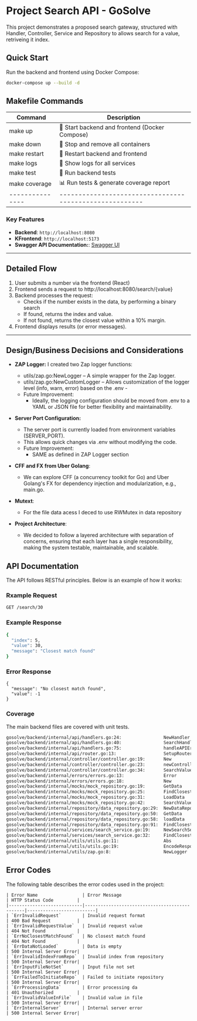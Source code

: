 # Project Search API - GoSolve

This project demonstrates a proposed search gateway, structured with Handler, Controller, Service and Repository to allows search for a value, retriveing it index.

## Quick Start

Run the backend and frontend using Docker Compose:

```bash
docker-compose up --build -d
```

## Makefile Commands

| Command	    | Description
|---------------|-------------------------------------------------------|
| make up	    |  🚀 Start backend and frontend (Docker Compose)       |
| make down	    | 🛑 Stop and remove all containers                     |
| make restart	| 🔄 Restart backend and frontend                       |
| make logs	    | 📜 Show logs for all services                         |
| make test	    | 🧪 Run backend tests                                  |
| make coverage	| 📊 Run tests & generate coverage report               |
|---------------|-------------------------------------------------------|


### Key Features
- **Backend**: `http://localhost:8080`
- **KFrontend**: `http://localhost:5173`
- **Swagger API Documentation:**: [Swagger UI](http://localhost:8080/swagger/index.html)
---

## Detailed Flow

1. User submits a number via the frontend (React)
2. Frontend sends a request to http://localhost:8080/search/{value}
3. Backend processes the request:
    - Checks if the number exists in the data, by performing a binary search
    - If found, returns the index and value.
    - If not found, returns the closest value within a 10% margin.
4. Frontend displays results (or error messages).


---

## Design/Business Decisions and Considerations

- **ZAP Logger:** I created two Zap logger functions:
    - utils/zap.go:NewLogger – A simple wrapper for the Zap logger.
    - utils/zap.go:NewCustomLogger – Allows customization of the logger level (info, warn, error) based on the .env - 
    - Future Improvement:
        - Ideally, the logging configuration should be moved from .env to a YAML or JSON file for better flexibility and maintainability.

- **Server Port Configuration:**
    - The server port is currently loaded from environment variables (SERVER_PORT).
    - This allows quick changes via .env without modifying the code.
    - Future Improvement:
        - SAME as defined in ZAP Logger section

- **CFF and FX from Uber Golang**:
  - We can explore CFF (a concurrency toolkit for Go) and Uber Golang's FX for dependency injection and modularization, e.g., main.go. 

- **Mutext**:
  - For the file data acess I deced to use RWMutex in data repository

- **Project Architecture**:
  - We decided to follow a layered architecture with separation of concerns, ensuring that each layer has a single responsibility, making the system testable, maintainable, and scalable.

## API Documentation

The API follows RESTful principles. Below is an example of how it works:

### Rxample Request

```bash
GET /search/30
```

### Example Response

```bash
{
  "index": 5,
  "value": 30,
  "message": "Closest match found"
}
```

### Error Response

```bsh
{
  "message": "No closest match found",
  "value": -1
}
```

### Coverage

The main backend files are covered with unit tests.

```bash
gosolve/backend/internal/api/handlers.go:24:			    NewHandler		      100.0%
gosolve/backend/internal/api/handlers.go:40:			    SearchHandler		  84.2%
gosolve/backend/internal/api/handlers.go:75:			    handleAPIError		  66.7%
gosolve/backend/internal/api/router.go:13:			        SetupRouter		      0.0%
gosolve/backend/internal/controller/controller.go:19:       New		        	  0.0%
gosolve/backend/internal/controller/controller.go:23:	    newController		  0.0%
gosolve/backend/internal/controller/controller.go:34:	    SearchValue	    	  0.0%
gosolve/backend/internal/errors/errors.go:13:			    Error		    	  100.0%
gosolve/backend/internal/errors/errors.go:18:			    New		              100.0%
gosolve/backend/internal/mocks/mock_repository.go:19:		GetData			      100.0%
gosolve/backend/internal/mocks/mock_repository.go:25:		FindClosestMatchIndex 100.0%
gosolve/backend/internal/mocks/mock_repository.go:31:		LoadData		      0.0%
gosolve/backend/internal/mocks/mock_repository.go:42:		SearchValue		      100.0%
gosolve/backend/internal/repository/data_repository.go:29:	NewDataRepository	  0.0%
gosolve/backend/internal/repository/data_repository.go:50:	GetData			      100.0%
gosolve/backend/internal/repository/data_repository.go:58:	loadData	          90.0%
gosolve/backend/internal/repository/data_repository.go:91:	FindClosestMatchIndex 81.8%
gosolve/backend/internal/services/search_service.go:19:		NewSearchService	  100.0%
gosolve/backend/internal/services/search_service.go:32:		FindClosest		      100.0%
gosolve/backend/internal/utils/utils.go:11:			        Abs		              100.0%
gosolve/backend/internal/utils/utils.go:19:			        EncodeResponse		  100.0%
gosolve/backend/internal/utils/zap.go:8:			        NewLogger		      0.0%
```

## Error Codes

The following table describes the error codes used in the project:

    | Error Name                 | Error Message                                 | HTTP Status Code         |
    |----------------------------|-----------------------------------------------|--------------------------|
    | `ErrInvalidRequest`        | Invalid request format                        | 400 Bad Request          |
    | `ErrInvalidRequestValue`   | Invalid request value                         | 404 Not Found            |
    | `ErrNoClosestMatchFound`   | No closest match found                        | 404 Not Found            |
    | `ErrDataNotLoaded`         | Data is empty                                 | 500 Internal Server Error|
    | `ErrInvalidIndexFromRepo`  | Invalid index from repository                 | 500 Internal Server Error|
    | `ErrInputFileNotSet`       | Input file not set                            | 500 Internal Server Error|
    | `ErrFailedToInitiateRepo`  | Failed to initiate repository                 | 500 Internal Server Error|
    | `ErrProcessingData`        | Error processing da                           | 401 Unauthorized         |
    | `ErrInvalidValueInFile`    | Invalid value in file                         | 500 Internal Server Error|
    | `ErrInternalServer`        | Internal server error                         | 500 Internal Server Error|
